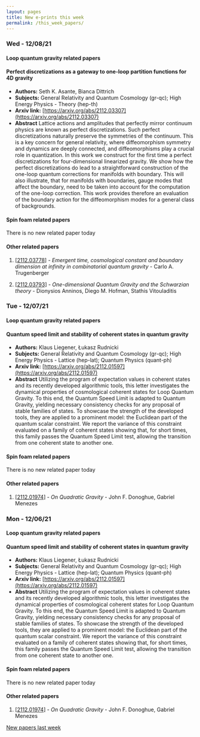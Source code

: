 ```yaml
---
layout: pages
title: New e-prints this week
permalink: /this_week_papers/
---
```




### Wed - 12/08/21

#### Loop quantum gravity related papers

#### **Perfect discretizations as a gateway to one-loop partition functions for  4D gravity**
 - **Authors:** Seth K. Asante, Bianca Dittrich
 - **Subjects:** General Relativity and Quantum Cosmology (gr-qc); High Energy Physics - Theory (hep-th)
 - **Arxiv link:** [https://arxiv.org/abs/2112.03307](https://arxiv.org/abs/2112.03307)
 - **Abstract**
 Lattice actions and amplitudes that perfectly mirror continuum physics are known as perfect discretizations. Such perfect discretizations naturally preserve the symmetries of the continuum. This is a key concern for general relativity, where diffeomorphism symmetry and dynamics are deeply connected, and diffeomorphisms play a crucial role in quantization. In this work we construct for the first time a perfect discretizations for four-dimensional linearized gravity. We show how the perfect discretizations do lead to a straightforward construction of the one-loop quantum corrections for manifolds with boundary. This will also illustrate, that for manifolds with boundaries, gauge modes that affect the boundary, need to be taken into account for the computation of the one-loop correction. This work provides therefore an evaluation of the boundary action for the diffeomorphism modes for a general class of backgrounds. 

#### Spin foam related papers

There is no new related paper today 



#### Other related papers

1. [[2112.03778]](https://arxiv.org/abs/2112.03778) - *Emergent time, cosmological constant and boundary dimension at infinity  in combinatorial quantum gravity* - Carlo A. Trugenberger

1. [[2112.03793]](https://arxiv.org/abs/2112.03793) - *One-dimensional Quantum Gravity and the Schwarzian theory* - Dionysios Anninos, Diego M. Hofman, Stathis Vitouladitis



### Tue - 12/07/21

#### Loop quantum gravity related papers

#### **Quantum speed limit and stability of coherent states in quantum gravity**
 - **Authors:** Klaus Liegener, Łukasz Rudnicki
 - **Subjects:** General Relativity and Quantum Cosmology (gr-qc); High Energy Physics - Lattice (hep-lat); Quantum Physics (quant-ph)
 - **Arxiv link:** [https://arxiv.org/abs/2112.01597](https://arxiv.org/abs/2112.01597)
 - **Abstract**
 Utilizing the program of expectation values in coherent states and its recently developed algorithmic tools, this letter investigates the dynamical properties of cosmological coherent states for Loop Quantum Gravity. To this end, the Quantum Speed Limit is adapted to Quantum Gravity, yielding necessary consistency checks for any proposal of stable families of states. To showcase the strength of the developed tools, they are applied to a prominent model: the Euclidean part of the quantum scalar constraint. We report the variance of this constraint evaluated on a family of coherent states showing that, for short times, this family passes the Quantum Speed Limit test, allowing the transition from one coherent state to another one. 

#### Spin foam related papers

There is no new related paper today 



#### Other related papers

1. [[2112.01974]](https://arxiv.org/abs/2112.01974) - *On Quadratic Gravity* - John F. Donoghue, Gabriel Menezes



### Mon - 12/06/21

#### Loop quantum gravity related papers

#### **Quantum speed limit and stability of coherent states in quantum gravity**
 - **Authors:** Klaus Liegener, Łukasz Rudnicki
 - **Subjects:** General Relativity and Quantum Cosmology (gr-qc); High Energy Physics - Lattice (hep-lat); Quantum Physics (quant-ph)
 - **Arxiv link:** [https://arxiv.org/abs/2112.01597](https://arxiv.org/abs/2112.01597)
 - **Abstract**
 Utilizing the program of expectation values in coherent states and its recently developed algorithmic tools, this letter investigates the dynamical properties of cosmological coherent states for Loop Quantum Gravity. To this end, the Quantum Speed Limit is adapted to Quantum Gravity, yielding necessary consistency checks for any proposal of stable families of states. To showcase the strength of the developed tools, they are applied to a prominent model: the Euclidean part of the quantum scalar constraint. We report the variance of this constraint evaluated on a family of coherent states showing that, for short times, this family passes the Quantum Speed Limit test, allowing the transition from one coherent state to another one. 

#### Spin foam related papers

There is no new related paper today 



#### Other related papers

1. [[2112.01974]](https://arxiv.org/abs/2112.01974) - *On Quadratic Gravity* - John F. Donoghue, Gabriel Menezes






[New papers last week]({{site.url}}/archived/weekly/pre-print/2021/12/06/archived_weekly_papers.html)